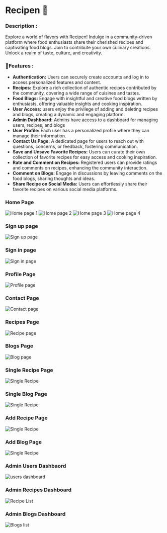 # Recipen 🍴

<h3>Description :</h3> 
Explore a world of flavors with Recipen! Indulge in a community-driven platform where food enthusiasts share their cherished recipes and captivating food blogs. Join to contribute your own culinary creations. Unlock a realm of taste, culture, and creativity.

<br/>

### 📃Features :

<ul>
    <li><strong>Authentication:</strong> Users can securely create accounts and log in to access personalized features and content.</li>
    <li><strong>Recipes:</strong> Explore a rich collection of authentic recipes contributed by the community, covering a wide range of cuisines and tastes.</li>
    <li><strong>Food Blogs:</strong> Engage with insightful and creative food blogs written by enthusiasts, offering valuable insights and cooking inspiration.</li>
    <li><strong>User Access:</strong> users enjoy the privilege of adding and deleting recipes and blogs, creating a dynamic and engaging platform.</li>
    <li><strong>Admin Dashboard:</strong> Admins have access to a dashboard for managing users, recipes, and blogs</li>
    <li><strong>User Profile:</strong> Each user has a personalized profile where they can manage their information.</li>
    <li><strong>Contact Us Page:</strong> A dedicated page for users to reach out with questions, concerns, or feedback, fostering communication.</li>
    <li><strong>Save and Unsave Favorite Recipes:</strong> Users can curate their own collection of favorite recipes for easy access and cooking inspiration.</li>
    <li><strong>Rate and Comment on Recipes:</strong> Registered users can provide ratings and comments on recipes, enhancing the community interaction.</li>
    <li><strong>Comment on Blogs:</strong> Engage in discussions by leaving comments on the food blogs, sharing thoughts and ideas.</li>
    <li><strong>Share Recipe on Social Media:</strong> Users can effortlessly share their favorite recipes on various social media platforms.</li>
</ul>

### Home Page
![Home page 1](screenshots/image.png)
![Home page 2](screenshots/image-1.png)
![Home page 3](screenshots/image-2.png)
![Home page 4](screenshots/image-3.png)

### Sign up page
![Sign up page](screenshots/image-5.png)

### Sign in page
![Sign in page](screenshots/image-6.png)

### Profile Page
![Profile page](screenshots/image-7.png)

### Contact Page
![Contact page](screenshots/image-8.png)

### Recipes Page
![Recipe page](screenshots/recipe_page.jpeg)

### Blogs Page
![Blog page](screenshots/Blog_page.jpeg)

### Single Recipe Page
![Single Recipe](screenshots/single-recipe.png)

### Single Blog Page
![Single Recipe](screenshots/single-blog.png)

### Add Recipe Page
![Single Recipe](screenshots/add-recipe.png)

### Add Blog Page
![Single Recipe](screenshots/add-blog.png)

### Admin Users Dashbaord
![users dashboard](screenshots/users.png)

### Admin Recipes Dashboard
![Recipe List](screenshots/dash-recipe.png)

### Admin Blogs Dashboard
![Blogs list](screenshots/dash-blog.png)